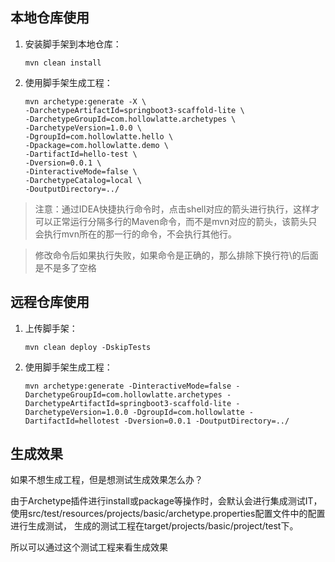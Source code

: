 ## 本地仓库使用

1. 安装脚手架到本地仓库：
    ```shell
    mvn clean install
    ```

2. 使用脚手架生成工程：
    ```shell
    mvn archetype:generate -X \
   -DarchetypeArtifactId=springboot3-scaffold-lite \
   -DarchetypeGroupId=com.hollowlatte.archetypes \
   -DarchetypeVersion=1.0.0 \
   -DgroupId=com.hollowlatte.hello \
   -Dpackage=com.hollowlatte.demo \
   -DartifactId=hello-test \
   -Dversion=0.0.1 \
   -DinteractiveMode=false \
   -DarchetypeCatalog=local \
   -DoutputDirectory=../
    ```

> 注意：通过IDEA快捷执行命令时，点击shell对应的箭头进行执行，这样才可以正常运行分隔多行的Maven命令，而不是mvn对应的箭头，该箭头只会执行mvn所在的那一行的命令，不会执行其他行。

> 修改命令后如果执行失败，如果命令是正确的，那么排除下换行符\的后面是不是多了空格

## 远程仓库使用

1. 上传脚手架：
   ```shell
   mvn clean deploy -DskipTests
   ```

2. 使用脚手架生成工程：
   ```shell
   mvn archetype:generate -DinteractiveMode=false -DarchetypeGroupId=com.hollowlatte.archetypes -DarchetypeArtifactId=springboot3-scaffold-lite -DarchetypeVersion=1.0.0 -DgroupId=com.hollowlatte -DartifactId=hellotest -Dversion=0.0.1 -DoutputDirectory=../
   ```

## 生成效果

如果不想生成工程，但是想测试生成效果怎么办？

由于Archetype插件进行install或package等操作时，会默认会进行集成测试IT，使用src/test/resources/projects/basic/archetype.properties配置文件中的配置进行生成测试，
生成的测试工程在target/projects/basic/project/test下。

所以可以通过这个测试工程来看生成效果